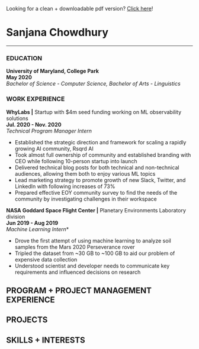 Looking for a clean + downloadable pdf version? [Click here](https://sanjananana.github.io/pages/resume/)!

# Sanjana Chowdhury
-----------------------------------------------------------------
### EDUCATION
**University of Maryland, College Park**  
**May 2020**  
*Bachelor of Science - Computer Science, Bachelor of Arts - Linguistics*
### WORK EXPERIENCE
**WhyLabs |** Startup with $4m seed funding working on ML observability solutions  
**Jul. 2020 - Nov. 2020**  
*Technical Program Manager Intern*
-	Established the strategic direction and framework for scaling a rapidly growing AI community, Rsqrd AI
-	Took almost full ownership of community and established branding with CEO while following 10-person startup into launch 
-	Delivered technical blog posts for both technical and non-technical audiences, allowing them both to enjoy various ML topics
-	Lead marketing strategy to promote growth of new Slack, Twitter, and LinkedIn with following increases of 73%
-	Prepared effective EOY community survey to find the needs of the community by investigating challenges in their workspace

**NASA Goddard Space Flight Center |** Planetary Environments Laboratory division  
**Jun 2019 - Aug 2019**  
*Machine Learning Intern**
-	Drove the first attempt of using machine learning to analyze soil samples from the Mars 2020 Perseverance rover
-	Tripled the dataset from ~30 GB to ~100 GB to aid our problem of expensive data collection
-	Understood scientist and developer needs to communicate key requirements and influenced decisions on research


## PROGRAM + PROJECT MANAGEMENT EXPERIENCE 
## PROJECTS
## SKILLS + INTERESTS
